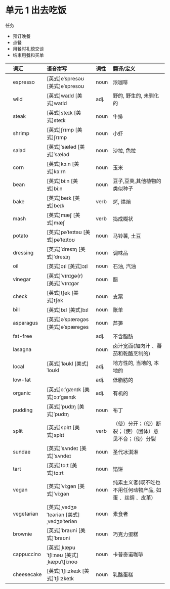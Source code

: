 # **单元** **1** 出去吃饭

任务

- 预订晚餐
- 点餐
- 用餐时礼貌交谈
- 结束用餐和买单

|      | 词汇       | 语音拼写                                 | 词性 | 翻译/定义                                                  |
| :--- | :--------- | :--------------------------------------- | :--- | :--------------------------------------------------------- |
|      | espresso   | [英式]eˈspresəʊ [美式]eˈspresoʊ          | noun | 浓咖啡                                                     |
|      | wild       | [英式]waɪld [美式]waɪld                  | adj. | 野的, 野生的, 未驯化的                                     |
|      | steak      | [英式]steɪk [美式]steɪk                  | noun | 牛排                                                       |
|      | shrimp     | [英式]ʃrɪmp [美式]ʃrɪmp                  | noun | 小虾                                                       |
|      | salad      | [英式]ˈsæləd [美式]ˈsæləd                | noun | 沙拉, 色拉                                                 |
|      | corn       | [英式]kɔːn [美式]kɔːrn                   | noun | 玉米                                                       |
|      | bean       | [英式]biːn [美式]biːn                    | noun | 豆子,豆荚,其他植物的类似种子                               |
|      | bake       | [英式]beɪk [美式]beɪk                    | verb | 烤, 烘焙                                                   |
|      | mash       | [英式]mæʃ [美式]mæʃ                      | verb | 捣成糊状                                                   |
|      | potato     | [英式]pəˈteɪtəʊ [美式]pəˈteɪtoʊ          | noun | 马铃薯, 土豆                                               |
|      | dressing   | [英式]ˈdresɪŋ [美式]ˈdresɪŋ              | noun | 调味品                                                     |
|      | oil        | [英式]ɔɪl [美式]ɔɪl                      | noun | 石油, 汽油                                                 |
|      | vinegar    | [英式]ˈvɪnɪɡə(r) [美式]ˈvɪnɪɡər          | noun | 醋                                                         |
|      | check      | [英式]tʃek [美式]tʃek                    | noun | 支票                                                       |
|      | bill       | [英式]bɪl [美式]bɪl                      | noun | 账单                                                       |
|      | asparagus  | [英式]əˈspærəɡəs [美式]əˈspærəɡəs        | noun | 芦笋                                                       |
|      | fat-free   |                                          | adj. | 不含脂肪                                                   |
|      | lasagna    |                                          | noun | 卤汁宽面(加肉汁﹑ 蕃茄和乾酪烹制的)                        |
|      | local      | [英式]ˈləʊkl [美式]ˈloʊkl                | adj. | 地方性的, 当地的, 本地的                                   |
|      | low-fat    |                                          | adj. | 低脂肪的                                                   |
|      | organic    | [英式]ɔːˈɡænɪk [美式]ɔːrˈɡænɪk           | adj. | 有机的                                                     |
|      | pudding    | [英式]ˈpʊdɪŋ [美式]ˈpʊdɪŋ                | noun | 布丁                                                       |
|      | split      | [英式]splɪt [美式]splɪt                  | verb | （使）分开；（使）断裂；（使）（团体）意见不合；（使）分裂 |
|      | sundae     | [英式]ˈsʌndeɪ [美式]ˈsʌndeɪ              | noun | 圣代冰淇淋                                                 |
|      | tart       | [英式]tɑːt [美式]tɑːrt                   | noun | 馅饼                                                       |
|      | vegan      | [英式]ˈviːɡən [美式]ˈviːɡən              | noun | 纯素主义者(既不吃也不用任何动物产品, 如蛋﹑ 丝绸﹑ 皮革)   |
|      | vegetarian | [英式]ˌvedʒəˈteəriən [美式]ˌvedʒəˈteriən | noun | 素食者                                                     |
|      | brownie    | [英式]ˈbraʊni [美式]ˈbraʊni              | noun | 巧克力蛋糕                                                 |
|      | cappuccino | [英式]ˌkæpuˈtʃiːnəʊ [美式]ˌkæpuˈtʃiːnoʊ  | noun | 卡普奇诺咖啡                                               |
|      | cheesecake | [英式]ˈtʃiːzkeɪk [美式]ˈtʃiːzkeɪk        | noun | 乳酪蛋糕                                                   |